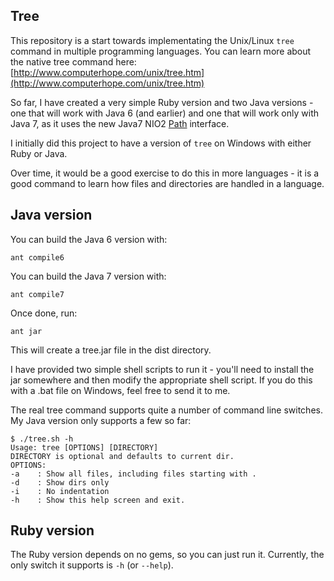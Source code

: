 ## Tree

This repository is a start towards implementating the Unix/Linux `tree` command in multiple programming languages.  You can learn more about the native tree command here: [http://www.computerhope.com/unix/tree.htm](http://www.computerhope.com/unix/tree.htm)

So far, I have created a very simple Ruby version and two Java versions - one that will work with Java 6 (and earlier) and one that will work only with Java 7, as it uses the new Java7 NIO2 [Path](http://docs.oracle.com/javase/7/docs/api/java/nio/file/Path.html) interface.

I initially did this project to have a version of `tree` on Windows with either Ruby or Java.

Over time, it would be a good exercise to do this in more languages - it is a good command to learn how files and directories are handled in a language.

## Java version

You can build the Java 6 version with:

    ant compile6

You can build the Java 7 version with:

    ant compile7

Once done, run:

    ant jar
    
This will create a tree.jar file in the dist directory.

I have provided two simple shell scripts to run it - you'll need to install the jar somewhere and then modify the appropriate shell script.  If you do this with a .bat file on Windows, feel free to send it to me.

The real tree command supports quite a number of command line switches.  My Java version only supports a few so far:

    $ ./tree.sh -h
    Usage: tree [OPTIONS] [DIRECTORY]
    DIRECTORY is optional and defaults to current dir.
    OPTIONS:
    -a    : Show all files, including files starting with .
    -d    : Show dirs only
    -i    : No indentation
    -h    : Show this help screen and exit.


## Ruby version

The Ruby version depends on no gems, so you can just run it.  Currently, the only switch it supports is `-h` (or `--help`).

